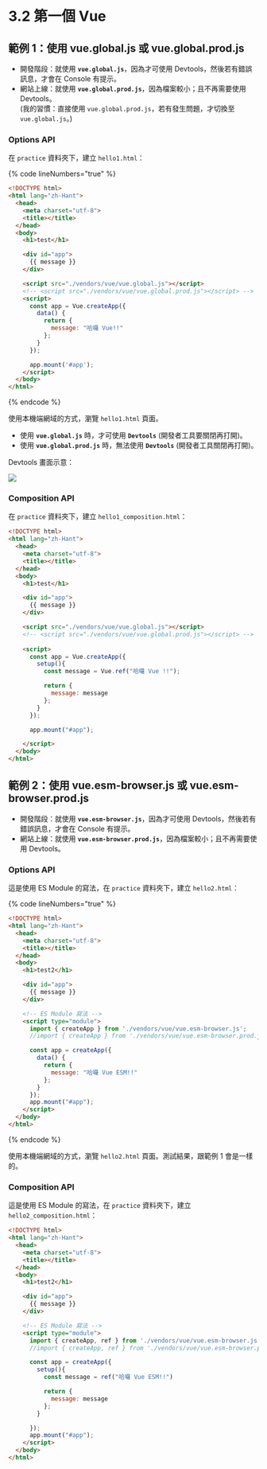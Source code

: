 # 3.2 第一個 Vue

## 範例 1：使用 vue.global.js 或 vue.global.prod.js

* 開發階段：就使用 **`vue.global.js`**，因為才可使用 Devtools，然後若有錯誤訊息，才會在 Console 有提示。
* 網站上線：就使用 **`vue.global.prod.js`**，因為檔案較小；且不再需要使用 Devtools。\
  (我的習慣：直接使用 `vue.global.prod.js`，若有發生問題，才切換至 `vue.global.js`。)



### Options API

在 `practice` 資料夾下，建立 `hello1.html`：

{% code lineNumbers="true" %}
```html
<!DOCTYPE html>
<html lang="zh-Hant">
  <head>
    <meta charset="utf-8">
    <title></title>
  </head>
  <body>
    <h1>test</h1>

    <div id="app">
      {{ message }}
    </div>

    <script src="./vendors/vue/vue.global.js"></script>
    <!-- <script src="./vendors/vue/vue.global.prod.js"></script> -->
    <script>
      const app = Vue.createApp({
        data() {
          return {
            message: "哈囉 Vue!!"
          };
        }
      });

      app.mount('#app');
    </script>
  </body>
</html>
```
{% endcode %}

使用本機端網域的方式，瀏覽 `hello1.html` 頁面。

* 使用 **`vue.global.js`** 時，才可使用 **`Devtools`** (開發者工具要關閉再打開)。
* 使用 **`vue.global.prod.js`** 時，無法使用 **`Devtools`** (開發者工具關閉再打開)。



Devtools 畫面示意：

![](../.gitbook/assets/vue\_devtools.png)



### Composition API

在 `practice` 資料夾下，建立 `hello1_composition.html`：

```html
<!DOCTYPE html>
<html lang="zh-Hant">
  <head>
    <meta charset="utf-8">
    <title></title>
  </head>
  <body>
    <h1>test</h1>

    <div id="app">
      {{ message }}
    </div>

    <script src="./vendors/vue/vue.global.js"></script>
    <!-- <script src="./vendors/vue/vue.global.prod.js"></script> -->
    
    <script>
      const app = Vue.createApp({
        setup(){
          const message = Vue.ref("哈囉 Vue !!");

          return {
            message: message
          };
        }
      });

      app.mount("#app");

    </script>
  </body>
</html>
```



## 範例 2：使用 vue.esm-browser.js 或 vue.esm-browser.prod.js

* 開發階段：就使用 **`vue.esm-browser.js`**，因為才可使用 Devtools，然後若有錯誤訊息，才會在 Console 有提示。
* 網站上線：就使用 **`vue.esm-browser.prod.js`**，因為檔案較小；且不再需要使用 Devtools。



### Options API

這是使用 ES Module 的寫法，在 `practice` 資料夾下，建立 `hello2.html`：

{% code lineNumbers="true" %}
```html
<!DOCTYPE html>
<html lang="zh-Hant">
  <head>
    <meta charset="utf-8">
    <title></title>
  </head>
  <body>
    <h1>test2</h1>

    <div id="app">
      {{ message }}
    </div>

    <!-- ES Module 寫法 -->
    <script type="module">
      import { createApp } from './vendors/vue/vue.esm-browser.js';
      //import { createApp } from './vendors/vue/vue.esm-browser.prod.js';

      const app = createApp({
        data() {
          return {
            message: "哈囉 Vue ESM!!"
          };
        }
      });
      app.mount("#app");
    </script>
  </body>
</html>
```
{% endcode %}

使用本機端網域的方式，瀏覽 `hello2.html` 頁面。測試結果，跟範例 1 會是一樣的。



### Composition API

這是使用 ES Module 的寫法，在 `practice` 資料夾下，建立 `hello2_composition.html`：

```html
<!DOCTYPE html>
<html lang="zh-Hant">
  <head>
    <meta charset="utf-8">
    <title></title>
  </head>
  <body>
    <h1>test2</h1>

    <div id="app">
      {{ message }}
    </div>

    <!-- ES Module 寫法 -->
    <script type="module">
      import { createApp, ref } from './vendors/vue/vue.esm-browser.js';
      //import { createApp, ref } from './vendors/vue/vue.esm-browser.prod.js';

      const app = createApp({
        setup(){
          const message = ref("哈囉 Vue ESM!!")

          return {
            message: message
          };
        }

      });
      app.mount("#app");
    </script>
  </body>
</html>
```

